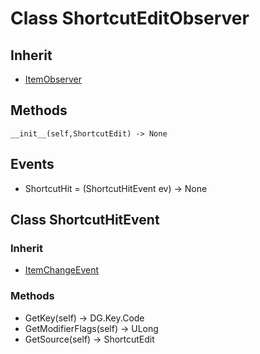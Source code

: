 # Class ShortcutEditObserver

## Inherit

* [ItemObserver](ItemObserver.md)

## Methods
```
__init__(self,ShortcutEdit) -> None
```

## Events

* ShortcutHit = (ShortcutHitEvent ev) -> None

## Class ShortcutHitEvent

### Inherit

* [ItemChangeEvent](ItemObserver.md)

### Methods

* GetKey(self) -> DG.Key.Code
* GetModifierFlags(self) -> ULong
* GetSource(self) -> ShortcutEdit
